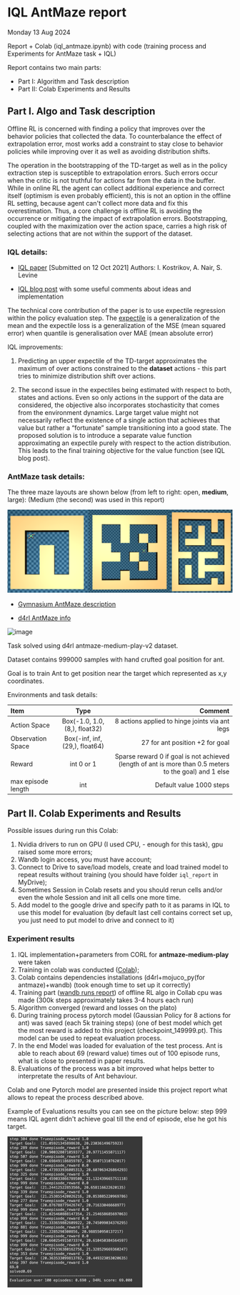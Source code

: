 # IQL AntMaze report
Monday 13 Aug 2024

Report + Colab (iql_antmaze.ipynb) with code (training process and Experiments for AntMaze task + IQL)

Report contains two main parts:
* Part I: Algorithm and Task description
* Part II: Colab Experiments and Results

Part I. Algo and Task description
------------------------------------------------------------------------------------------------------------------------
Offline RL is concerned with finding a policy that improves over the behavior policies
that collected the data. To counterbalance the effect of extrapolation error,
most works add a constraint to stay close to behavior policies while improving over it as
well as avoiding distribution shifts.

The  operation in the bootstrapping of the TD-target as well as in the policy extraction step
is susceptible to extrapolation errors. Such errors occur when the critic is not truthful for
actions far from the data in the buffer. While in online RL the agent can collect additional
experience and correct itself (optimism is even probably efficient), this is not an option in
the offline RL setting, because agent can't collect more data and fix this overestimation.
Thus, a core challenge is offline RL is avoiding the occurrence or
mitigating the impact of extrapolation errors. Bootstrapping, coupled with the maximization
over the action space, carries a high risk of selecting actions that are not within the
support of the dataset.

### IQL details:
* [IQL paper](https://arxiv.org/abs/2110.06169) [Submitted on 12 Oct 2021] Authors: I. Kostrikov, A. Nair, S. Levine

* [IQL blog post](https://transferlab.ai/pills/2023/implicit-q-learning/) with some useful comments about ideas and implementation

The technical core contribution of the paper is to use expectile regression within the policy
evaluation step.
The [expectile](https://medium.com/@joachimiak.krzysztof/expectile-regression-an-alternative-for-quantile-regression-48298fb6eaa0) is a generalization of the mean and the expectile loss is a generalization
of the MSE (mean squared error) when quantile is generalisation over MAE (mean absolute error)

IQL improvements:
1) Predicting an upper expectile of the TD-target approximates the maximum of over actions
constrained to the <b>dataset</b> actions - this part tries to minimize distribution shift over actions.

2) The second issue in the expectiles being estimated with respect to both, states and actions. Even so only
actions in the support of the data are considered, the objective also incorporates stochasticity that comes from
the environment dynamics. Large target value might not necessarily reflect the existence of a single action that
achieves that value but rather a “fortunate” sample transitioning into a good state. The proposed solution is to introduce a separate
value function  approximating an expectile purely with respect to the action distribution. This leads to the final
training objective for the value function (see IQL blog post).


### AntMaze task details:
The three maze layouts are shown below (from left to right: open, <b>medium</b>, large):
(Medium (the second) was used in this report)

![image](images/ant_filmstrip.png)

* [Gymnasium AntMaze description](https://gymnasium.farama.org/environments/mujoco/ant/)

* [d4rl AntMaze info](https://github.com/Farama-Foundation/d4rl/wiki/Tasks)

![image](images/ant.gif)

Task solved using d4rl antmaze-medium-play-v2 dataset.

Dataset contains 999000 samples with hand crufted goal position for ant.

Goal is to train Ant to get position near the target which represented as x,y coordinates.

Environments and task details:

| Item                | Type | Comment |
| :----------------   | :------: | ----: |
| Action Space        |   Box(-1.0, 1.0, (8,), float32)   | 8 actions applied to hinge joints via ant legs |
| Observation Space   |    Box(-inf, inf, (29,), float64)| 27 for ant position +2 for goal |
| Reward              | int 0 or 1|Sparse reward 0 if goal is not achieved (length of ant is more than 0.5 meters to the goal) and 1 else |
| max episode length  | int |Default value 1000 steps |


Part II. Colab Experiments and Results
------------------------------------------------------------------------------------------------------------------------
Possible issues during run this Colab:
1. Nvidia drivers to run on GPU (I used CPU, - enough for this task), gpu raised some more errors;
2. Wandb login access, you must have account;
3. Connect to Drive to save/load models, create and load trained model to repeat results without training
(you should have folder `iql_report` in MyDrive);
4. Sometimes Session in Colab resets and you should rerun cells and/or even the whole Session and init all
cells one more time. 
5. Add model to the google drive and specify path to it as params in IQL to use this model for evaluation (by default
last cell contains correct set up, you just need to put model to drive and connect to it)


### Experiment results
1) IQL implementation+parameters from CORL for <b>antmaze-medium-play</b> were taken
2) Training in colab was conducted ([Colab](https://colab.research.google.com/drive/1Ae-tNWr3WuYkNKhpG9w-VtaohYf2302G?usp=sharing));
3) Colab contains dependencies installations (d4rl+mojuco_py(for antmaze)+wandb) (took enough time to set up it correctly)
4) Training part ([wandb runs report](https://api.wandb.ai/links/rl_group/7kwfc9y4)) of offline RL algo in Collab cpu was made (300k steps approximately takes 3-4 hours each run)
5) Algorithm converged (reward and losses on the plato)
6) During training process pytorch model (Gaussian Policy for 8 actions for ant) was saved (each 5k training steps)
(one of best model which get the most reward is added to this project (checkpoint_149999.pt). This model can be used
to repeat evaluation process.
7) In the end Model was loaded for evaluation of the test process. Ant is able to reach
about 69 (reward value) times out of 100 episode runs, what is close to presented in paper results.
8) Evaluations of the process was a bit improved what helps better to interpretate the results of Ant behaviour.

Colab and one Pytorch model are presented inside this project report what allows to repeat the process described above.

Example of Evaluations results you can see on the picture below:
step 999 means IQL agent didn't achieve goal till the end of episode, else he got his target.

![image](images/evaluation_after_training_149999.png)



